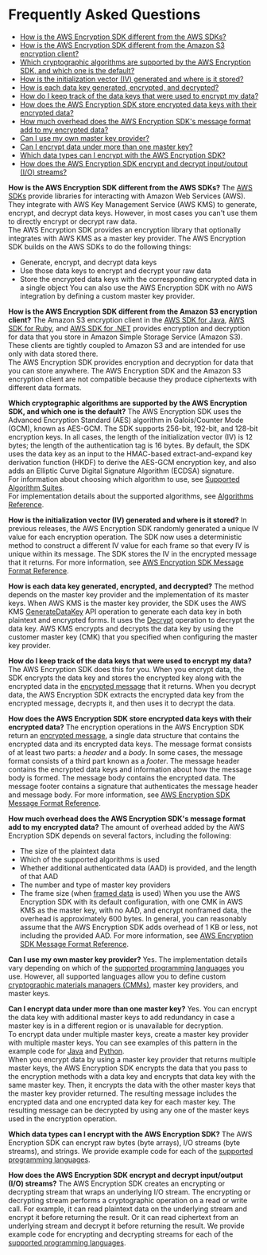 # Frequently Asked Questions<a name="faq"></a>
+ [How is the AWS Encryption SDK different from the AWS SDKs?](#aws-sdks)
+ [How is the AWS Encryption SDK different from the Amazon S3 encryption client?](#s3-encryption-client)
+ [Which cryptographic algorithms are supported by the AWS Encryption SDK, and which one is the default?](#supported-algorithms-faq)
+ [How is the initialization vector \(IV\) generated and where is it stored?](#iv-generation)
+ [How is each data key generated, encrypted, and decrypted?](#key-generation)
+ [How do I keep track of the data keys that were used to encrypt my data?](#track-keys)
+ [How does the AWS Encryption SDK store encrypted data keys with their encrypted data?](#store-encrypted-keys)
+ [How much overhead does the AWS Encryption SDK's message format add to my encrypted data?](#overhead)
+ [Can I use my own master key provider?](#own-provider)
+ [Can I encrypt data under more than one master key?](#multiple-master-keys)
+ [Which data types can I encrypt with the AWS Encryption SDK?](#data-types)
+ [How does the AWS Encryption SDK encrypt and decrypt input/output \(I/O\) streams?](#streams)

**How is the AWS Encryption SDK different from the AWS SDKs?**  <a name="aws-sdks"></a>
The [AWS SDKs](https://aws.amazon.com/tools/) provide libraries for interacting with Amazon Web Services \(AWS\)\. They integrate with AWS Key Management Service \(AWS KMS\) to generate, encrypt, and decrypt data keys\. However, in most cases you can't use them to directly encrypt or decrypt raw data\.  
The AWS Encryption SDK provides an encryption library that optionally integrates with AWS KMS as a master key provider\. The AWS Encryption SDK builds on the AWS SDKs to do the following things:  
+ Generate, encrypt, and decrypt data keys
+ Use those data keys to encrypt and decrypt your raw data
+ Store the encrypted data keys with the corresponding encrypted data in a single object
You can also use the AWS Encryption SDK with no AWS integration by defining a custom master key provider\.

**How is the AWS Encryption SDK different from the Amazon S3 encryption client?**  <a name="s3-encryption-client"></a>
The Amazon S3 encryption client in the [AWS SDK for Java](https://docs.aws.amazon.com/AWSJavaSDK/latest/javadoc/index.html?com/amazonaws/services/s3/AmazonS3EncryptionClient.html), [AWS SDK for Ruby](https://docs.aws.amazon.com/sdkforruby/api/Aws/S3/Encryption/Client.html), and [AWS SDK for \.NET](https://docs.aws.amazon.com/sdkfornet/v3/apidocs/index.html?page=S3/TS3EncryptionS3EncryptionClient.html) provides encryption and decryption for data that you store in Amazon Simple Storage Service \(Amazon S3\)\. These clients are tightly coupled to Amazon S3 and are intended for use only with data stored there\.  
The AWS Encryption SDK provides encryption and decryption for data that you can store anywhere\. The AWS Encryption SDK and the Amazon S3 encryption client are not compatible because they produce ciphertexts with different data formats\.

**Which cryptographic algorithms are supported by the AWS Encryption SDK, and which one is the default?**  <a name="supported-algorithms-faq"></a>
The AWS Encryption SDK uses the Advanced Encryption Standard \(AES\) algorithm in Galois/Counter Mode \(GCM\), known as AES\-GCM\. The SDK supports 256\-bit, 192\-bit, and 128\-bit encryption keys\. In all cases, the length of the initialization vector \(IV\) is 12 bytes; the length of the authentication tag is 16 bytes\. By default, the SDK uses the data key as an input to the HMAC\-based extract\-and\-expand key derivation function \(HKDF\) to derive the AES\-GCM encryption key, and also adds an Elliptic Curve Digital Signature Algorithm \(ECDSA\) signature\.  
For information about choosing which algorithm to use, see [Supported Algorithm Suites](supported-algorithms.md)\.  
For implementation details about the supported algorithms, see [Algorithms Reference](algorithms-reference.md)\.

**How is the initialization vector \(IV\) generated and where is it stored?**  <a name="iv-generation"></a>
In previous releases, the AWS Encryption SDK randomly generated a unique IV value for each encryption operation\. The SDK now uses a deterministic method to construct a different IV value for each frame so that every IV is unique within its message\. The SDK stores the IV in the encrypted message that it returns\. For more information, see [AWS Encryption SDK Message Format Reference](message-format.md)\.

**How is each data key generated, encrypted, and decrypted?**  <a name="key-generation"></a>
The method depends on the master key provider and the implementation of its master keys\. When AWS KMS is the master key provider, the SDK uses the AWS KMS [GenerateDataKey](https://docs.aws.amazon.com/kms/latest/APIReference/API_GenerateDataKey.html) API operation to generate each data key in both plaintext and encrypted forms\. It uses the [Decrypt](https://docs.aws.amazon.com/kms/latest/APIReference/API_Decrypt.html) operation to decrypt the data key\. AWS KMS encrypts and decrypts the data key by using the customer master key \(CMK\) that you specified when configuring the master key provider\.

**How do I keep track of the data keys that were used to encrypt my data?**  <a name="track-keys"></a>
The AWS Encryption SDK does this for you\. When you encrypt data, the SDK encrypts the data key and stores the encrypted key along with the encrypted data in the [encrypted message](concepts.md#message) that it returns\. When you decrypt data, the AWS Encryption SDK extracts the encrypted data key from the encrypted message, decrypts it, and then uses it to decrypt the data\.

**How does the AWS Encryption SDK store encrypted data keys with their encrypted data?**  <a name="store-encrypted-keys"></a>
The encryption operations in the AWS Encryption SDK return an [encrypted message](concepts.md#message), a single data structure that contains the encrypted data and its encrypted data keys\. The message format consists of at least two parts: a *header* and a *body*\. In some cases, the message format consists of a third part known as a *footer*\. The message header contains the encrypted data keys and information about how the message body is formed\. The message body contains the encrypted data\. The message footer contains a signature that authenticates the message header and message body\. For more information, see [AWS Encryption SDK Message Format Reference](message-format.md)\.

**How much overhead does the AWS Encryption SDK's message format add to my encrypted data?**  <a name="overhead"></a>
The amount of overhead added by the AWS Encryption SDK depends on several factors, including the following:  
+ The size of the plaintext data
+ Which of the supported algorithms is used
+ Whether additional authenticated data \(AAD\) is provided, and the length of that AAD
+ The number and type of master key providers
+ The frame size \(when [framed data](message-format.md#body-framing) is used\)
When you use the AWS Encryption SDK with its default configuration, with one CMK in AWS KMS as the master key, with no AAD, and encrypt nonframed data, the overhead is approximately 600 bytes\. In general, you can reasonably assume that the AWS Encryption SDK adds overhead of 1 KB or less, not including the provided AAD\. For more information, see [AWS Encryption SDK Message Format Reference](message-format.md)\.

**Can I use my own master key provider?**  <a name="own-provider"></a>
Yes\. The implementation details vary depending on which of the [supported programming languages](programming-languages.md) you use\. However, all supported languages allow you to define custom [cryptographic materials managers \(CMMs\)](concepts.md#crypt-materials-manager), master key providers, and master keys\.

**Can I encrypt data under more than one master key?**  <a name="multiple-master-keys"></a>
Yes\. You can encrypt the data key with additional master keys to add redundancy in case a master key is in a different region or is unavailable for decryption\.  
To encrypt data under multiple master keys, create a master key provider with multiple master keys\. You can see examples of this pattern in the example code for [Java](java-example-code.md#java-example-multiple-providers) and [Python](python-example-code.md#python-example-multiple-providers)\.  
When you encrypt data by using a master key provider that returns multiple master keys, the AWS Encryption SDK encrypts the data that you pass to the encryption methods with a data key and encrypts that data key with the same master key\. Then, it encrypts the data with the other master keys that the master key provider returned\. The resulting message includes the encrypted data and one encrypted data key for each master key\. The resulting message can be decrypted by using any one of the master keys used in the encryption operation\.

**Which data types can I encrypt with the AWS Encryption SDK?**  <a name="data-types"></a>
The AWS Encryption SDK can encrypt raw bytes \(byte arrays\), I/O streams \(byte streams\), and strings\. We provide example code for each of the [supported programming languages](programming-languages.md)\.

**How does the AWS Encryption SDK encrypt and decrypt input/output \(I/O\) streams?**  <a name="streams"></a>
The AWS Encryption SDK creates an encrypting or decrypting stream that wraps an underlying I/O stream\. The encrypting or decrypting stream performs a cryptographic operation on a read or write call\. For example, it can read plaintext data on the underlying stream and encrypt it before returning the result\. Or it can read ciphertext from an underlying stream and decrypt it before returning the result\. We provide example code for encrypting and decrypting streams for each of the [supported programming languages](programming-languages.md)\.